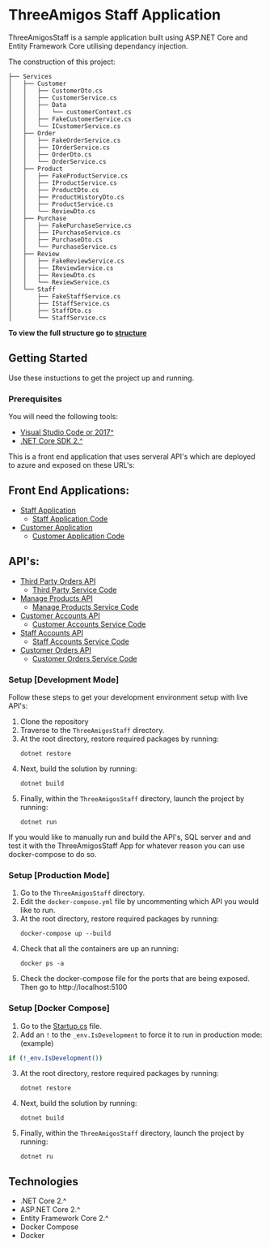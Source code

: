 # ThreeAmigos Staff Application

ThreeAmigosStaff is a sample application built using ASP.NET Core and Entity Framework Core utilising dependancy injection.

The construction of this project:
```
├── Services
│   ├── Customer
│   │   ├── CustomerDto.cs
│   │   ├── CustomerService.cs
│   │   ├── Data
│   │   │   └── customerContext.cs
│   │   ├── FakeCustomerService.cs
│   │   └── ICustomerService.cs
│   ├── Order
│   │   ├── FakeOrderService.cs
│   │   ├── IOrderService.cs
│   │   ├── OrderDto.cs
│   │   └── OrderService.cs
│   ├── Product
│   │   ├── FakeProductService.cs
│   │   ├── IProductService.cs
│   │   ├── ProductDto.cs
│   │   ├── ProductHistoryDto.cs
│   │   ├── ProductService.cs
│   │   └── ReviewDto.cs
│   ├── Purchase
│   │   ├── FakePurchaseService.cs
│   │   ├── IPurchaseService.cs
│   │   ├── PurchaseDto.cs
│   │   └── PurchaseService.cs
│   ├── Review
│   │   ├── FakeReviewService.cs
│   │   ├── IReviewService.cs
│   │   ├── ReviewDto.cs
│   │   └── ReviewService.cs
│   └── Staff
│       ├── FakeStaffService.cs
│       ├── IStaffService.cs
│       ├── StaffDto.cs
│       └── StaffService.cs
```

**To view the full structure go to [structure](./STRUCTURE.md)**

## Getting Started
Use these instuctions to get the project up and running.

### Prerequisites
You will need the following tools:

* [Visual Studio Code or 2017^](https://www.visualstudio.com/downloads/)
* [.NET Core SDK 2.^](https://www.microsoft.com/net/download/dotnet-core/sdk-2.1.300-rc1)

This is a front end application that uses serveral API's which are deployed to azure and exposed on these URL's:
## Front End Applications:
- [Staff Application](https://staffapplication.azurewebsites.net/)
  - [Staff Application Code](https://github.com/mhamwala/StaffApplication)
- [Customer Application](https://threesamigosapplication.azurewebsites.net/)
  - [Customer Application Code](https://github.com/jimmylid12/CustomerApplication)
  
## API's:

- [Third Party Orders API](https://third-party-orders-api01.azurewebsites.net/api/orders)
  - [Third Party Service Code](./ThreeAmigosStaff/ThreeAmigosStaff/Services/Purchase/PurchaseService.cs)
- [Manage Products API](https://manage-products-api.azurewebsites.net/api/products)
  - [Manage Products Service Code](./ThreeAmigosStaff/ThreeAmigosStaff/Services/Product/ProductService.cs)
- [Customer Accounts API](https://customeraccountapi.azurewebsites.net/api/customeraccounts)
  - [Customer Accounts Service Code](./ThreeAmigosStaff/ThreeAmigosStaff/Services/Customer/CustomerService.cs)
- [Staff Accounts API](https://staffaccountapi.azurewebsites.net/api/staffaccounts)
  - [Staff Accounts Service Code](./ThreeAmigosStaff/ThreeAmigosStaff/Services/Staff/StaffService.cs)
- [Customer Orders API](https://customerorderapi.azurewebsites.net/api/ordersservice)
  - [Customer Orders Service Code](./ThreeAmigosStaff/ThreeAmigosStaff/Services/Order/OrderService.cs)

### Setup [Development Mode]
Follow these steps to get your development environment setup with live API's:

  1. Clone the repository
  2. Traverse to the `ThreeAmigosStaff` directory.
  3. At the root directory, restore required packages by running:
     ```
     dotnet restore
     ```
  4. Next, build the solution by running:
     ```
     dotnet build
     ```
  5. Finally, within the `ThreeAmigosStaff` directory, launch the project by running:
     ```
     dotnet run
     ```

If you would like to manually run and build the API's, SQL server and and test it with the ThreeAmigosStaff App for whatever reason you can use docker-compose to do so.

### Setup [Production Mode]
  1. Go to the `ThreeAmigosStaff` directory.
  2. Edit the `docker-compose.yml` file by uncommenting which API you would like to run.
  3. At the root directory, restore required packages by running:
     ```
     docker-compose up --build
     ```
  4. Check that all the containers are up an running:
     ```
     docker ps -a
     ```
  5. Check the docker-compose file for the ports that are being exposed. Then go to http://localhost:5100

### Setup [Docker Compose]
  1. Go to the [Startup.cs](./ThreeAmigosStaff/ThreeAmigosStaff/Startup.cs) file.
  2. Add an `!` to the `_env.IsDevelopment` to force it to run in production mode: (example)
  ```bash
  if (!_env.IsDevelopment())
  ```
  3. At the root directory, restore required packages by running:
     ```
     dotnet restore
     ```
  4. Next, build the solution by running:
     ```
     dotnet build
     ```
  5. Finally, within the `ThreeAmigosStaff` directory, launch the project by running:
     ```
     dotnet ru
     ```

## Technologies
* .NET Core 2.^
* ASP.NET Core 2.^
* Entity Framework Core 2.^
* Docker Compose
* Docker
